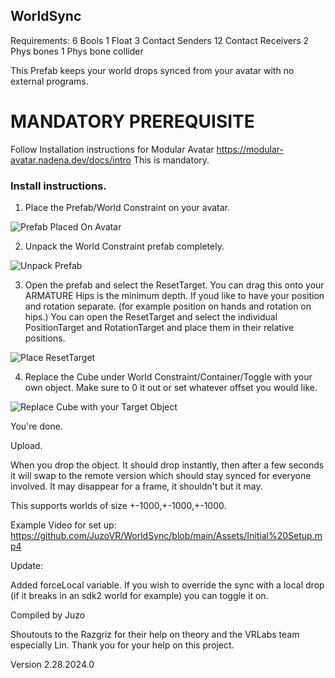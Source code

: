 ## WorldSync

Requirements:
6 Bools
1 Float
3 Contact Senders
12 Contact Receivers
2 Phys bones
1 Phys bone collider


This Prefab keeps your world drops synced from your avatar with no external programs. 

# MANDATORY PREREQUISITE

Follow Installation instructions for Modular Avatar
https://modular-avatar.nadena.dev/docs/intro
This is mandatory.

### Install instructions.

1. Place the Prefab/World Constraint on your avatar. 

![Prefab Placed On Avatar](https://i.imgur.com/hM8Fvx7.png)

2. Unpack the World Constraint prefab completely.

![Unpack Prefab](https://i.imgur.com/LSxOZGC.png)

3. Open the prefab and select the ResetTarget. You can drag this onto your ARMATURE Hips is the minimum depth. If youd like to have your position and rotation separate. (for example position on hands and rotation on hips.) You can open the ResetTarget and select the individual PositionTarget and RotationTarget and place them in their relative positions.

![Place ResetTarget](https://i.imgur.com/sSRrVFW.png)

4. Replace the Cube under World Constraint/Container/Toggle with your own object. Make sure to 0 it out or set whatever offset you would like. 

![Replace Cube with your Target Object](https://i.imgur.com/mmHBUm2.png)

You're done.

Upload.

When you drop the object. It should drop instantly, then after a few seconds it will swap to the remote version which should stay synced for everyone involved. It may disappear for a frame, it shouldn't but it may.

This supports worlds of size +-1000,+-1000,+-1000.

Example Video for set up:
https://github.com/JuzoVR/WorldSync/blob/main/Assets/Initial%20Setup.mp4

Update:

Added forceLocal variable. If you wish to override the sync with a local drop (if it breaks in an sdk2 world for example) you can toggle it on.

Compiled by Juzo 

Shoutouts to the Razgriz for their help on theory and the VRLabs team especially Lin. Thank you for your help on this project.

Version 2.28.2024.0
